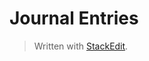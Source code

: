 # Journal Entries

> Written with [StackEdit](https://stackedit.io/).
<!--stackedit_data:
eyJoaXN0b3J5IjpbMTg5MTQ3MDgwXX0=
-->